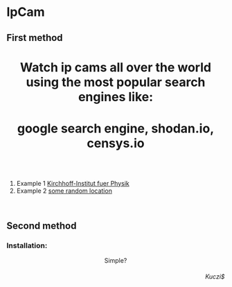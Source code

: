 # IpCam

## First method

<h1 text align = "center">Watch ip cams all over the world using the most popular search engines like: </h1>

<h1 text align = "center">google search engine, shodan.io, censys.io </h1>

</br></br>
1. Example 1 <a href="http://pendelcam.kip.uni-heidelberg.de/view/viewer_index.shtml?id=100172">Kirchhoff-Institut fuer Physik</a> </br> 
2. Example 2 <a href="http://88.131.30.164/#view">some random location</a> </br> 

</br>

## Second method
### Installation: 




<p text align = "center">Simple? </p>

<h6 text align = "right">Kuczi$</h6>
